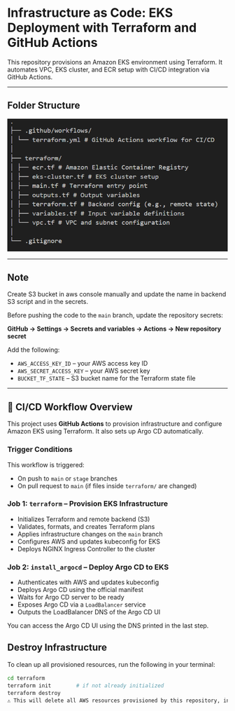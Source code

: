 # Infrastructure as Code: EKS Deployment with Terraform and GitHub Actions

This repository provisions an Amazon EKS environment using Terraform. It automates VPC, EKS cluster, and ECR setup with CI/CD integration via GitHub Actions.

---

##  Folder Structure

![Folder Structure](https://github.com/visala123/Eks-infra-repo/blob/b389999ebce59ba2c72ffc12b2d12e628ebe9cfc/folder-structure.png)


---

##  Note
Create S3 bucket in aws console manually and update the name in backend S3 script and in the secrets. 

Before pushing the code to the `main` branch, update the repository secrets:

**GitHub → Settings → Secrets and variables → Actions → New repository secret**

Add the following:

- `AWS_ACCESS_KEY_ID` – your AWS access key ID  
- `AWS_SECRET_ACCESS_KEY` – your AWS secret key  
- `BUCKET_TF_STATE` – S3 bucket name for the Terraform state file  

---
## 🔄 CI/CD Workflow Overview

This project uses **GitHub Actions** to provision infrastructure and configure Amazon EKS using Terraform. It also sets up Argo CD automatically.

###  Trigger Conditions
This workflow is triggered:
- On push to `main` or `stage` branches
- On pull request to `main` (if files inside `terraform/` are changed)

###  Job 1: `terraform` – Provision EKS Infrastructure

- Initializes Terraform and remote backend (S3)
- Validates, formats, and creates Terraform plans
- Applies infrastructure changes on the `main` branch
- Configures AWS and updates kubeconfig for EKS
- Deploys NGINX Ingress Controller to the cluster

###  Job 2: `install_argocd` – Deploy Argo CD to EKS

- Authenticates with AWS and updates kubeconfig
- Deploys Argo CD using the official manifest
- Waits for Argo CD server to be ready
- Exposes Argo CD via a `LoadBalancer` service
- Outputs the LoadBalancer DNS of the Argo CD UI

You can access the Argo CD UI using the DNS printed in the last step.

##  Destroy Infrastructure

To clean up all provisioned resources, run the following in your terminal:

```bash
cd terraform
terraform init        # if not already initialized
terraform destroy
⚠️ This will delete all AWS resources provisioned by this repository, including EKS, ECR, and VPC components.